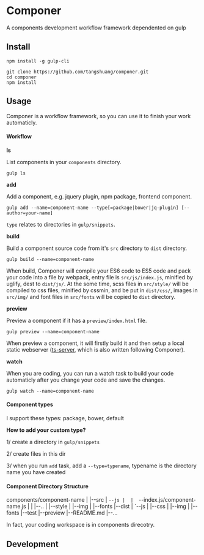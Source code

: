 # Componer

A components development workflow framework dependented on gulp

## Install

```
npm install -g gulp-cli

git clone https://github.com/tangshuang/componer.git
cd componer
npm install
```

## Usage

Componer is a workflow framework, so you can use it to finish your work automaticly.

#### Workflow

**ls**

List components in your `components` directory.

```
gulp ls
```

**add**

Add a component, e.g. jquery plugin, npm package, frontend component.

```
gulp add --name=component-name --type[=package|bower|jq-plugin] [--author=your-name]
```

`type` relates to directories in `gulp/snippets`.

**build**

Build a component source code from it's `src` directory to `dist` directory.

```
gulp build --name=component-name
```

When build, Componer will compile your ES6 code to ES5 code and pack your code into a file by webpack, entry file is `src/js/index.js`, minified by uglify, dest to `dist/js/`. At the some time, scss files in `src/style/` will be compiled to css files, minified by cssmin, and be put in `dist/css/`, images in `src/img/` and font files in `src/fonts` will be copied to `dist` directory.

**preview**

Preview a component if it has a `preview/index.html` file.

```
gulp preview --name=component-name
```

When preview a component, it will firstly build it and then setup a local static webserver ([ts-server](https://github.com/tangshuang/ts-server), which is also written following Componer).

**watch**

When you are coding, you can run a watch task to build your code automaticly after you change your code and save the changes.

```
gulp watch --name=component-name
```

#### Component types

I support these types: package, bower, default

**How to add your custom type?**

1/ create a directory in `gulp/snippets`

2/ create files in this dir

3/ when you run `add` task, add a `--type=typename`, typename is the directory name you have created

#### Component Directory Structure

components/component-name
	|
	|--src
	|  `--js
	|  |  `--index.js/component-name.js
	|  |  |--..
	|  |--style
	|  |--img
	|  |--fonts
	|--dist
	|  `--js
	|  |--css
	|  |--img
	|  |--fonts
	|--test
	|--preview
	|--README.md
	|--...

In fact, your coding workspace is in components direcotry.

## Development
